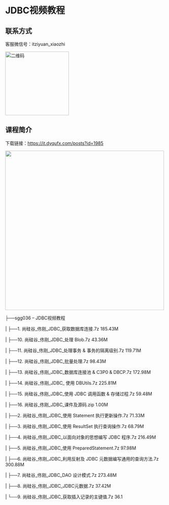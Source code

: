 # JDBC视频教程

## 联系方式

客服微信号：itziyuan_xiaozhi

<img src="https://ziyuanyun.oss-cn-guangzhou.aliyuncs.com/common/20240614073449/666b82192834a.jpg" width="200" height="200" alt="二维码">

## 课程简介

下载链接：https://it.dyqufx.com/posts?id=1985

<img src="https://ziyuanyun.oss-cn-guangzhou.aliyuncs.com/yun/20240515183620/66449024dd283.jpg" width="500" alt="">

  ├──sgg036 &#8211; JDBC视频教程

 | ├──1. 尚硅谷_佟刚_JDBC_获取数据库连接.7z 185.43M

 | ├──10. 尚硅谷_佟刚_JDBC_处理 Blob.7z 43.36M

 | ├──11. 尚硅谷_佟刚_JDBC_处理事务 &amp; 事务的隔离级别.7z 119.71M

 | ├──12. 尚硅谷_佟刚_JDBC_批量处理.7z 98.43M

 | ├──13. 尚硅谷_佟刚_JDBC_数据库连接池 &amp; C3P0 &amp; DBCP.7z 172.98M

 | ├──14. 尚硅谷_佟刚_JDBC_ 使用 DBUtils.7z 225.81M

 | ├──15. 尚硅谷_佟刚_JDBC_使用 JDBC 调用函数 &amp; 存储过程.7z 59.48M

 | ├──16. 尚硅谷_佟刚_JDBC_课件及源码.zip 1.00M

 | ├──2. 尚硅谷_佟刚_JDBC_使用 Statement 执行更新操作.7z 71.33M

 | ├──3. 尚硅谷_佟刚_JDBC_使用 ResultSet 执行查询操作.7z 68.79M

 | ├──4. 尚硅谷_佟刚_JDBC_以面向对象的思想编写 JDBC 程序.7z 216.49M

 | ├──5. 尚硅谷_佟刚_JDBC_使用 PreparedStatement.7z 97.98M

 | ├──6. 尚硅谷_佟刚_JDBC_利用反射及 JDBC 元数据编写通用的查询方法.7z 300.88M

 | ├──7. 尚硅谷_佟刚_JDBC_DAO 设计模式.7z 273.48M

 | ├──8. 尚硅谷_佟刚_JDBC_JDBC元数据.7z 37.42M

 | └──9. 尚硅谷_佟刚_JDBC_获取插入记录的主键值.7z 36.1

  